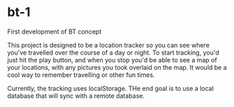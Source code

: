 # bt-1
First development of BT concept

This project is designed to be a location tracker so you can see 
where you've travelled over the course of a day or night. To start tracking,
you'd just hit the play button, and when you stop you'd be able to see a map
of your locations, with any pictures you took overlaid on the map. It would be
a cool way to remember travelling or other fun times.

Currently, the tracking uses localStorage. THe end goal is to use a local database
that will sync with a remote database.
